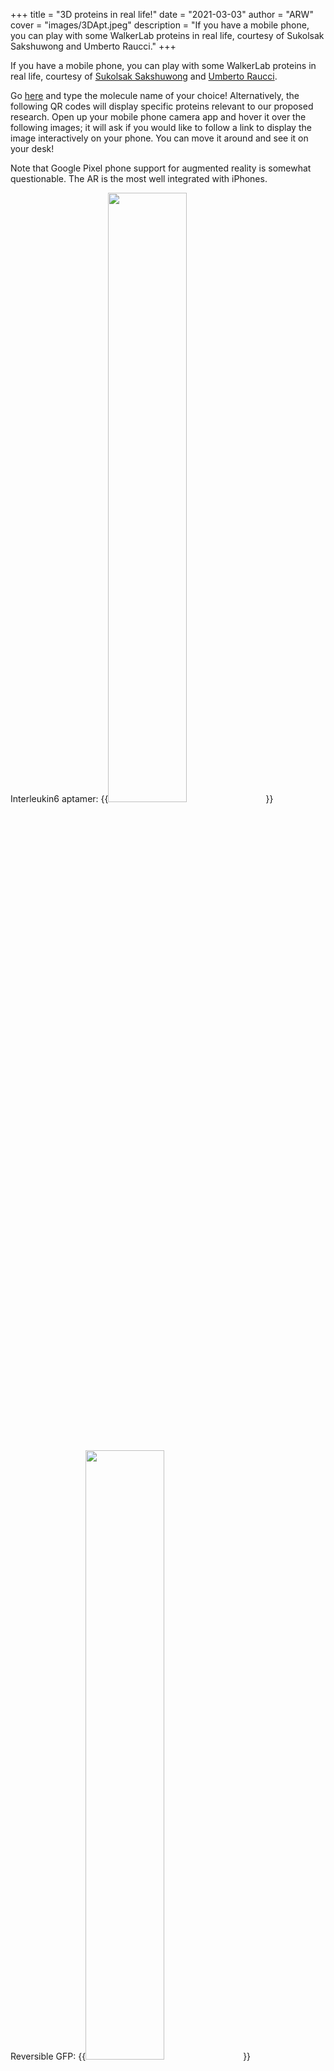 +++
title = "3D proteins in real life!"
date = "2021-03-03"
author = "ARW"
cover = "images/3DApt.jpeg"
description = "If you have a mobile phone, you can play with some WalkerLab proteins in real life, courtesy of Sukolsak Sakshuwong and Umberto Raucci."
+++


If you have a mobile phone, you can play with some WalkerLab proteins in real life, courtesy of [Sukolsak Sakshuwong](https://sukolsak.com) and [Umberto Raucci](https://orcid.org/0000-0002-8219-224X). 

Go [here](https://stanford.edu/~sukolsak/ar/) and type the molecule name of your choice! Alternatively, the following QR codes will display specific proteins relevant to our proposed research. Open up your mobile phone camera app and hover it over the following images; it will ask if you would like to follow a link to display the image interactively on your phone. You can move it around and see it on your desk! 

Note that Google Pixel phone support for augmented reality is somewhat questionable. The AR is the most well integrated with iPhones. 

Interleukin6 aptamer: {{<image src="/images/IL6SQR.png" style="width: 50%">}}

<br>
<br>

Reversible GFP: {{<image src="/images/rsEGFP2QR.png" style="width: 50%">}}

<br>
<br>

RNA Polymerase II: {{<image src="/images/3HOYQR.png" style="width: 50%">}}
